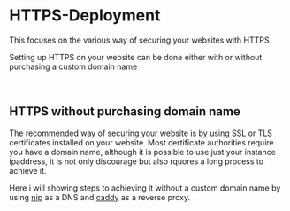 # HTTPS-Deployment
This focuses on the various way of securing your websites with HTTPS
<br/>

Setting up HTTPS on your website can be done either with or without purchasing a custom domain name

<br/>

## HTTPS without purchasing domain name
The recommended way of securing your website is by using  SSL or TLS certificates installed on your website. Most certificate authorities require you have a domain name, although it is possible to use just your instance ipaddress, it is not only discourage but also rquores a long process to achieve it.

Here i will showing steps to achieving it without a custom domain name by using [nip](https://nip.io/) as a DNS and [caddy](https://caddyserver.com/) as a reverse proxy.

